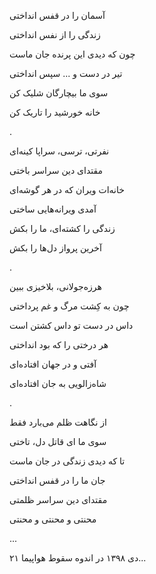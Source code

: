 <!--
.. title: آسمان در قفس
.. slug: aseman_dar_ghafas
.. date: 2020-01-11 12:07:27 UTC
.. tags: غزل‌واره
.. category: 
.. link: 
.. description: 
.. type: text
-->

آسمان را در قفس انداختی

زندگی را از نفس انداختی

چون که دیدی این پرنده جان ماست

تیر در دست و ... سپس انداختی

سوی ما بیچارگان شلیک کن

خانه خورشید را تاریک کن

.




نفرتی، ترسی، سراپا کینه‌ای

مقتدای دین سراسر باختی

خانه‌ات ویران که در هر گوشه‌ای

آمدی ویرانه‌هایی ساختی

زندگی را کشته‌ای، ما را بکش

آخرین پرواز دل‌ها را بکش

.



هرزه‌جولانی، بلاخیزی ببین

چون به کِشت مرگ و غم پرداختی

داس در دست تو داس کشتن است

هر درختی را که بود انداختی


آفتی و در جهان افتاده‌ای

شاه‌زالویی به جان افتاده‌ای

.


از نگاهت ظلم می‌بارد فقط

سوی ما ای قاتل دل، تاختی

تا که دیدی زندگی در جان ماست

جان ما را در قفس انداختی


مقتدای دین سراسر ظلمتی

محنتی و محنتی و محنتی

...


۲۱ دی ۱۳۹۸ در اندوه سقوط هواپیما...
